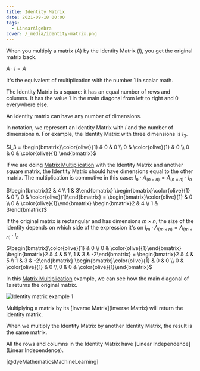```yaml
---
title: Identity Matrix
date: 2021-09-18 00:00
tags:
  - LinearAlgebra
cover: /_media/identity-matrix.png
---
```


When you multiply a matrix $(A)$ by the Identity Matrix $(I)$, you get the original matrix back.

$A \cdot I = A$

 It's the equivalent of multiplication with the number 1 in scalar math.

The Identity Matrix is a square: it has an equal number of rows and columns. It has the value 1 in the main diagonal from left to right and 0 everywhere else.

An identity matrix can have any number of dimensions.

In notation, we represent an Identity Matrix with $I$ and the number of dimensions $n$. For example, the Identity Matrix with three dimensions is $I_{3}$.

$I_3 = \begin{bmatrix}\color{olive}{1} & 0 & 0 \\ 0 & \color{olive}{1} & 0 \\ 0 & 0 & \color{olive}{1} \end{bmatrix}$

If we are doing [Matrix Multiplication](matrix-multiplication.md) with the Identity Matrix and another square matrix, the Identity Matrix should have dimensions equal to the other matrix. The multiplication is commutive in this case: $I_n \cdot A_{(n \times n)} = A_{(n \times n)} \cdot I_n$

$\begin{bmatrix}2 & 4 \\ 1 & 3\end{bmatrix} \begin{bmatrix}\color{olive}{1} & 0 \\ 0 & \color{olive}{1}\end{bmatrix} = \begin{bmatrix}\color{olive}{1} & 0 \\ 0 & \color{olive}{1}\end{bmatrix} \begin{bmatrix}2 & 4 \\ 1 & 3\end{bmatrix}$

If the original matrix is rectangular and has dimensions $m \times n$, the size of the identity depends on which side of the expression it's on $I_m \cdot A_{(m \times n)} = A_{(m \times n)} \cdot I_n$

$\begin{bmatrix}\color{olive}{1} & 0 \\ 0 & \color{olive}{1}\end{bmatrix} \begin{bmatrix}2 & 4 & 5 \\ 1 & 3 & -2\end{bmatrix}  = \begin{bmatrix}2 & 4 & 5 \\ 1 & 3 & -2\end{bmatrix} \begin{bmatrix}\color{olive}{1} & 0 & 0 \\ 0 & \color{olive}{1} & 0 \\ 0 & 0 & \color{olive}{1}\end{bmatrix}$

In this [Matrix Multiplication](matrix-multiplication.md) example, we can see how the main diagonal of 1s returns the original matrix.

![Identity matrix example 1](/_media/identity-matrix-1.gif)

Multiplying a matrix by its [Inverse Matrix](Inverse Matrix) will return the identity matrix.

When we multiply the Identity Matrix by another Identity Matrix, the result is the same matrix.

All the rows and columns in the Identity Matrix have [Linear Independence](Linear Independence).

[@dyeMathematicsMachineLearning]
